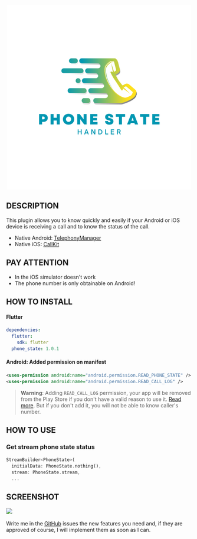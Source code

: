 <div align="center">
    <img src="https://raw.githubusercontent.com/codeislife07/phone_state_handler/master/images/icon.png">
</div>

## DESCRIPTION

This plugin allows you to know quickly and easily if your Android or iOS device is receiving a call and to know the status of the call.

- Native Android: [TelephonyManager](https://developer.android.com/reference/android/telephony/TelephonyManager)
- Native iOS: [CallKit](https://developer.apple.com/documentation/callkit)

## PAY ATTENTION

- In the iOS simulator doesn't work
- The phone number is only obtainable on Android!

## HOW TO INSTALL
#### Flutter
```yaml
dependencies:
  flutter:
    sdk: flutter
  phone_state: 1.0.1
```
#### Android: Added permission on manifest
```xml
<uses-permission android:name="android.permission.READ_PHONE_STATE" />
<uses-permission android:name="android.permission.READ_CALL_LOG" />
```
> **Warning**: Adding `READ_CALL_LOG` permission, your app will be removed from the Play Store if you don't have a valid reason to use it. [Read more](https://support.google.com/googleplay/android-developer/answer/9047303?hl=en). But if you don't add it, you will not be able to know caller's number.

## HOW TO USE

### Get stream phone state status

```dart
StreamBuilder<PhoneState>(
  initialData: PhoneState.nothing(),
  stream: PhoneState.stream,
  ...
```

## SCREENSHOT

<img src="https://raw.githubusercontent.com/codeislife07/phone_state_handler/master/images/example.gif" width=300/>

Write me in the [GitHub](https://github.com/codeislife07/phone_state_handler/issues) issues the new features you need and, if they are approved of course, I will implement them as soon as I can.

